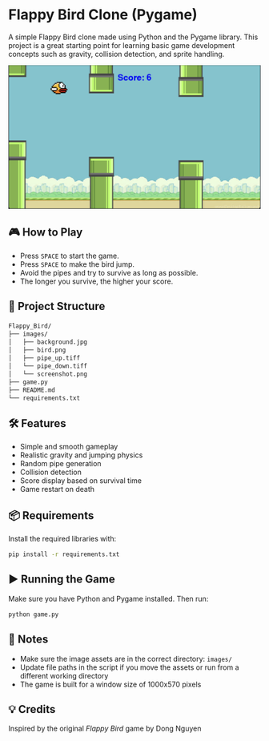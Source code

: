 # Flappy Bird Clone (Pygame)

A simple Flappy Bird clone made using Python and the Pygame library. This project is a great starting point for learning basic game development concepts such as gravity, collision detection, and sprite handling.

![Screenshot](screenshot.png)

## 🎮 How to Play

- Press `SPACE` to start the game.
- Press `SPACE` to make the bird jump.
- Avoid the pipes and try to survive as long as possible.
- The longer you survive, the higher your score.

## 📁 Project Structure

```
Flappy_Bird/
├── images/
│   ├── background.jpg
│   ├── bird.png
│   ├── pipe_up.tiff
│   └── pipe_down.tiff
│   └── screenshot.png
├── game.py
├── README.md
└── requirements.txt
```

## 🛠 Features

- Simple and smooth gameplay
- Realistic gravity and jumping physics
- Random pipe generation
- Collision detection
- Score display based on survival time
- Game restart on death

## 📦 Requirements

Install the required libraries with:

```bash
pip install -r requirements.txt
```

## ▶️ Running the Game

Make sure you have Python and Pygame installed. Then run:

```bash
python game.py
```

## 📝 Notes

- Make sure the image assets are in the correct directory: `images/`
- Update file paths in the script if you move the assets or run from a different working directory
- The game is built for a window size of 1000x570 pixels

## 💡 Credits

Inspired by the original *Flappy Bird* game by Dong Nguyen
